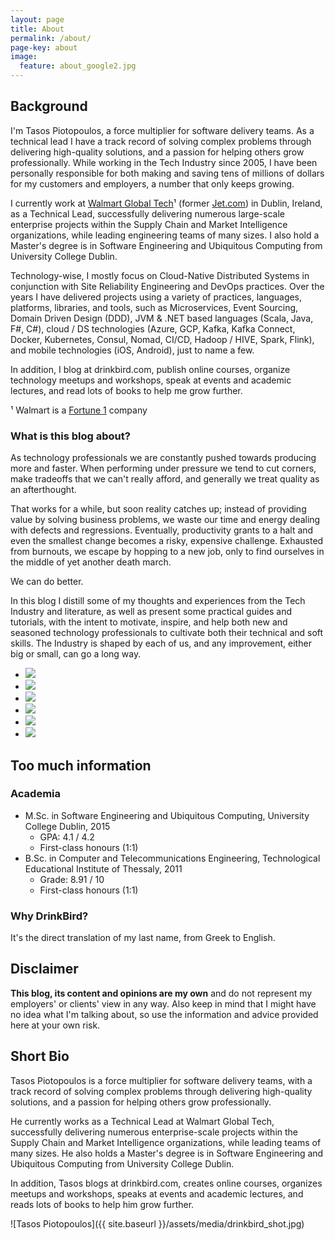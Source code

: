```yaml
---
layout: page
title: About
permalink: /about/
page-key: about
image:
  feature: about_google2.jpg
---
```


## Background

I'm Tasos Piotopoulos, a force multiplier for software delivery teams. As a technical lead I have a track record of solving complex problems through delivering high-quality solutions, and a passion for helping others grow professionally. While working in the Tech Industry since 2005, I have been personally responsible for both making and saving tens of millions of dollars for my customers and employers, a number that only keeps growing.

I currently work at [Walmart Global Tech](https://walmart.com)¹ (former [Jet.com](https://jet.com)) in Dublin, Ireland, as a Technical Lead, successfully delivering numerous large-scale enterprise projects within the Supply Chain and Market Intelligence organizations, while leading engineering teams of many sizes. I also hold a Master's degree is in Software Engineering and Ubiquitous Computing from University College Dublin.

Technology-wise, I mostly focus on Cloud-Native Distributed Systems in conjunction with Site Reliability Engineering and DevOps practices. Over the years I have delivered projects using a variety of practices, languages, platforms, libraries, and tools, such as Microservices, Event Sourcing, Domain Driven Design (DDD), JVM & .NET based languages (Scala, Java, F#, C#), cloud / DS technologies (Azure, GCP, Kafka, Kafka Connect, Docker, Kubernetes, Consul, Nomad, CI/CD, Hadoop / HIVE, Spark, Flink), and mobile technologies (iOS, Android), just to name a few.

In addition, I blog at drinkbird.com, publish online courses, organize technology meetups and workshops, speak at events and academic lectures, and read lots of books to help me grow further.

¹ Walmart is a [Fortune 1](http://fortune.com/fortune500/) company

### What is this blog about?

As technology professionals we are constantly pushed towards producing more and faster. When performing under pressure we tend to cut corners, make tradeoffs that we can't really afford, and generally we treat quality as an afterthought.

That works for a while, but soon reality catches up; instead of providing value by solving business problems, we waste our time and energy dealing with defects and regressions. Eventually, productivity grants to a halt and even the smallest change becomes a risky, expensive challenge. Exhausted from burnouts, we escape by hopping to a new job, only to find ourselves in the middle of yet another death march.

We can do better.

In this blog I distill some of my thoughts and experiences from the Tech Industry and literature, as well as present some practical guides and tutorials, with the intent to motivate, inspire, and help both new and seasoned technology professionals to cultivate both their technical and soft skills. The Industry is shaped by each of us, and any improvement, either big or small, can go a long way.

<ul class="list-inline gallery">
	<li>
		<a href="{{ site.baseurl }}/images/DSCN6650.jpg" class="image-popup mfp-with-zoom" title="At the Global Azure Bootcamp as a guest speaker, Athens 2014">
			<img src="{{ site.baseurl }}/images/DSCN6650-150x150.jpg" />
		</a>
	</li>
	<li>
		<a href="{{ site.baseurl }}/images/10461621_10204160249869197_1374694601253781239_n.jpg" class="image-popup mfp-with-zoom" title="At the Patterns and Practices for the Cloud Event as a guest speaker, Athens 2014">
			<img src="{{ site.baseurl }}/images/10461621_10204160249869197_1374694601253781239_n_150x150.png" />
		</a>
	</li>
	<li>
		<a href="{{ site.baseurl }}/images/10359500_10205500520815133_6051871685517638110_n.jpg" class="image-popup mfp-with-zoom" title="At UCD's Enterprise, Innovation and Entrepreneurship course, presenting The Lean Startup by Eric Ries, Dublin 2015">
			<img src="{{ site.baseurl }}/images/10359500_10205500520815133_6051871685517638110_n_150x150.png" />
		</a>
	</li>
	<li>
		<a href="{{ site.baseurl }}/images/ucd_graduation.jpg" class="image-popup mfp-with-zoom" title="At the M.Sc. graduation ceremony, UCD, Dublin 2015">
			<img src="{{ site.baseurl }}/images/ucd_graduation_150.jpg" />
		</a>
	</li>
	<li>
		<a href="{{ site.baseurl }}/images/nci3.jpg" class="image-popup mfp-with-zoom" title="At the National College of Ireland as a guest speaker, Dublin 2015">
			<img src="{{ site.baseurl }}/images/nci3_150.jpg" />
		</a>
	</li>
	<li>
		<a href="{{ site.baseurl }}/images/angularjs_keynote.jpg" class="image-popup mfp-with-zoom" title="Delivering the AngularJS Dublin keynote, Google, Dublin 2016">
			<img src="{{ site.baseurl }}/images/angularjs_keynote_150x150.jpg" />
		</a>
	</li>
</ul>

## Too much information

### Academia

- M.Sc. in Software Engineering and Ubiquitous Computing, University College Dublin, 2015
	- GPA: 4.1 / 4.2
	- First-class honours (1:1)
- B.Sc. in Computer and Telecommunications Engineering, Technological Educational Institute of Thessaly, 2011
	- Grade: 8.91 / 10
	- First-class honours (1:1)

### Why DrinkBird?

It's the direct translation of my last name, from Greek to English.

## Disclaimer

**This blog, its content and opinions are my own** and do not represent my employers' or clients' view in any way. Also keep in mind that I might have no idea what I'm talking about, so use the information and advice provided here at your own risk.

## Short Bio

Tasos Piotopoulos is a force multiplier for software delivery teams, with a track record of solving complex problems through delivering high-quality solutions, and a passion for helping others grow professionally.

He currently works as a Technical Lead at Walmart Global Tech, successfully delivering numerous enterprise-scale projects within the Supply Chain and Market Intelligence organizations, while leading teams of many sizes. He also holds a Master's degree is in Software Engineering and Ubiquitous Computing from University College Dublin.

In addition, Tasos blogs at drinkbird.com, creates online courses, organizes meetups and workshops, speaks at events and academic lectures, and reads lots of books to help him grow further. 

![Tasos Piotopoulos]({{ site.baseurl }}/assets/media/drinkbird_shot.jpg)
